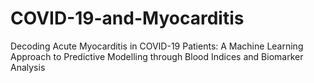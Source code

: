 # COVID-19-and-Myocarditis
Decoding Acute Myocarditis in COVID-19 Patients: A Machine Learning Approach to Predictive Modelling through Blood Indices and Biomarker Analysis
